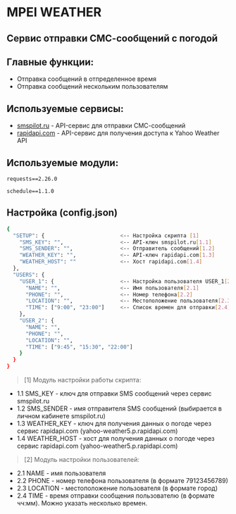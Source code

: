 # MPEI WEATHER
## Сервис отправки СМС-сообщений с погодой

## Главные функции: 
- Отправка сообщений в отпределенное время
- Отправка сообщений нескольким пользователям

## Используемые сервисы:
- [smspilot.ru] - API-сервис для отправки СМС-сообщений
- [rapidapi.com] - API-сервис для получения доступа к Yahoo Weather API

## Используемые модули:
```
requests==2.26.0
```
```
schedule==1.1.0
```

## Настройка (config.json)
```sh
{
  "SETUP": {                        <-- Настройка скрипта [1]
    "SMS_KEY": "",                  <-- API-ключ smspilot.ru[1.1]
    "SMS_SENDER": "",               <-- Отправитель сообщений[1.2]
    "WEATHER_KEY": "",              <-- API-ключ rapidapi.com[1.3]
    "WEATHER_HOST": ""              <-- Хост rapidapi.com[1.4]
  },
  "USERS": {
    "USER_1": {                     <-- Настройка пользователя USER_1[2]
      "NAME": "",                   <-- Имя пользователя[2.1]
      "PHONE": "",                  <-- Номер телефона[2.2]
      "LOCATION": "",               <-- Местоположение пользователя[2.3]
      "TIME": ["9:00", "23:00"]     <-- Список времен для отправки[2.4]
    },
    "USER_2": {
      "NAME": "",
      "PHONE": "",
      "LOCATION": "",
      "TIME": ["9:45", "15:30", "22:00"]
    }
  }
}
```
>[1] Модуль настройки работы скрипта:
- 1.1 SMS_KEY - ключ для отправки SMS сообщений через сервис smspilot.ru
- 1.2 SMS_SENDER - имя отправителя SMS сообщений (выбирается в личном кабинете smspilot.ru)
- 1.3 WEATHER_KEY - ключ для получения данных о погоде через сервис rapidapi.com (yahoo-weather5.p.rapidapi.com)
- 1.4 WEATHER_HOST - хост для получения данных о погоде через сервис rapidapi.com (yahoo-weather5.p.rapidapi.com)

>[2] Модуль настройки пользователей:
- 2.1 NAME - имя пользователя
- 2.2 PHONE - номер телефона пользователя (в формате 79123456789)
- 2.3 LOCATION - местоположение пользователя (в формате город)
- 2.4 TIME - время отправки сообщения пользователю (в формате чч:мм). Можно указать несколько времен.




[smspilot.ru]: <https://smspilot.ru/>
[rapidapi.com]: <https://rapidapi.com/>

